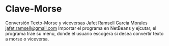 # Clave-Morse
Conversión Texto-Morse y viceversas
Jafet Ramsell Garcia Morales
jafet.ramsell@gmail.com
Importar el programa en NetBeans  y  ejcutar, el programa trae su menu, donde el usuario escogera si desea convertir texto a morse o viceversa.
